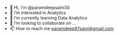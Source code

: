 - 👋 Hi, I’m @paramdeepsaini30
- 👀 I’m interested in Analytics
- 🌱 I’m currently learning Data Analytics
- 💞️ I’m looking to collaborate on ...
- 📫 How to reach me paramdeep97saini@gmail.com

<!---
paramdeepsaini30/paramdeepsaini30 is a ✨ special ✨ repository because its `README.md` (this file) appears on your GitHub profile.
You can click the Preview link to take a look at your changes.
--->
